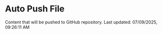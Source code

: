 # Auto Push File

Content that will be pushed to GitHub repository.
Last updated: 07/09/2025, 09:26:11 AM